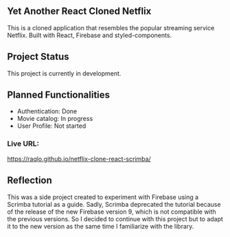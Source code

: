 ## Yet Another React Cloned Netflix

This is a cloned application that resembles the popular streaming service Netflix. Built with React, Firebase and styled-components.

## Project Status

This project is currently in development.

## Planned Functionalities

- Authentication: Done
- Movie catalog: In progress
- User Profile: Not started

### Live URL:

https://raqlo.github.io/netflix-clone-react-scrimba/ 

## Reflection

This was a side project created to experiment with Firebase using a Scrimba tutorial as a guide. Sadly, Scrimba deprecated the tutorial because of the release of the new Firebase version 9, which is not compatible with the previous versions.  So I decided to continue with this project but to adapt it to the new version as the same time I familiarize with the library.
